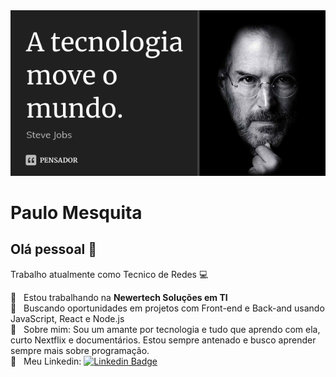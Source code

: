 <img width="auto" src="https://raw.githubusercontent.com/paulo-mesquita/paulo-mesquita/master/steve_jobs_a_tecnologia_move_o_mundo_lenlnjd.jpg">


# Paulo Mesquita

## Olá pessoal 👋
Trabalho atualmente como Tecnico de Redes  :computer:

 :rocket:  &nbsp; Estou trabalhando na **Newertech Soluções em TI**
 <br/> :purple_heart: &nbsp; Buscando oportunidades em projetos com Front-end e Back-and usando JavaScript, React e Node.js
 <br/> 💬  &nbsp; Sobre mim: Sou um amante por tecnologia e tudo que aprendo com ela, curto Nextflix e documentários. Estou sempre antenado e busco aprender sempre mais sobre programação.
 <br/> :email: &nbsp; Meu Linkedin: [![Linkedin Badge](https://img.shields.io/badge/-PauloMesquita-blue?style=flat-square&logo=Linkedin&logoColor=white&link=https://www.linkedin.com/in/paulo-jc-mesquita/)](https://www.linkedin.com/in/paulo-jc-mesquita/)
